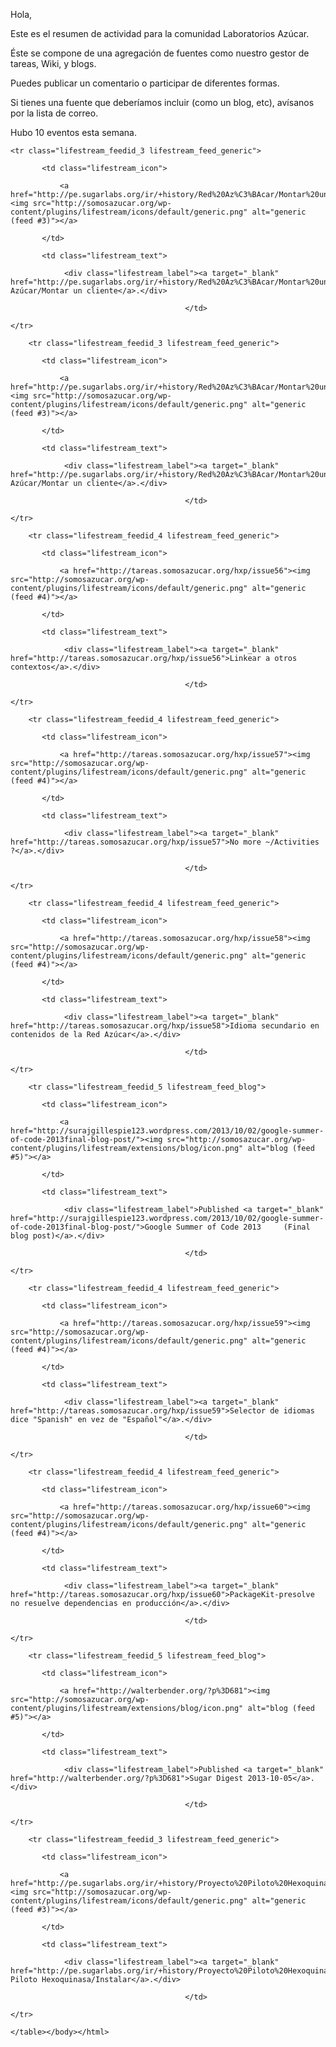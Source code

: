 <html><body><p>Hola,

Este es el resumen de actividad para la comunidad Laboratorios Azúcar.



Éste se compone de una agregación de fuentes como nuestro gestor de tareas, Wiki, y blogs.



Puedes publicar un comentario o participar de diferentes formas.



Si tienes una fuente que deberíamos incluir (como un blog, etc), avísanos por la lista de correo.



Hubo  10 eventos esta semana.



</p><table class="lifestream">

	<tr class="lifestream_feedid_3 lifestream_feed_generic">

		   <td class="lifestream_icon">

			   <a href="http://pe.sugarlabs.org/ir/+history/Red%20Az%C3%BAcar/Montar%20un%20cliente/2%3A3"><img src="http://somosazucar.org/wp-content/plugins/lifestream/icons/default/generic.png" alt="generic (feed #3)"></a>

		   </td>

		   <td class="lifestream_text">

				<div class="lifestream_label"><a target="_blank" href="http://pe.sugarlabs.org/ir/+history/Red%20Az%C3%BAcar/Montar%20un%20cliente/2%3A3">Red Azúcar/Montar un cliente</a>.</div>

										   </td>

	</tr>

		<tr class="lifestream_feedid_3 lifestream_feed_generic">

		   <td class="lifestream_icon">

			   <a href="http://pe.sugarlabs.org/ir/+history/Red%20Az%C3%BAcar/Montar%20un%20cliente/-1"><img src="http://somosazucar.org/wp-content/plugins/lifestream/icons/default/generic.png" alt="generic (feed #3)"></a>

		   </td>

		   <td class="lifestream_text">

				<div class="lifestream_label"><a target="_blank" href="http://pe.sugarlabs.org/ir/+history/Red%20Az%C3%BAcar/Montar%20un%20cliente/-1">Red Azúcar/Montar un cliente</a>.</div>

										   </td>

	</tr>

		<tr class="lifestream_feedid_4 lifestream_feed_generic">

		   <td class="lifestream_icon">

			   <a href="http://tareas.somosazucar.org/hxp/issue56"><img src="http://somosazucar.org/wp-content/plugins/lifestream/icons/default/generic.png" alt="generic (feed #4)"></a>

		   </td>

		   <td class="lifestream_text">

				<div class="lifestream_label"><a target="_blank" href="http://tareas.somosazucar.org/hxp/issue56">Linkear a otros contextos</a>.</div>

										   </td>

	</tr>

		<tr class="lifestream_feedid_4 lifestream_feed_generic">

		   <td class="lifestream_icon">

			   <a href="http://tareas.somosazucar.org/hxp/issue57"><img src="http://somosazucar.org/wp-content/plugins/lifestream/icons/default/generic.png" alt="generic (feed #4)"></a>

		   </td>

		   <td class="lifestream_text">

				<div class="lifestream_label"><a target="_blank" href="http://tareas.somosazucar.org/hxp/issue57">No more ~/Activities ?</a>.</div>

										   </td>

	</tr>

		<tr class="lifestream_feedid_4 lifestream_feed_generic">

		   <td class="lifestream_icon">

			   <a href="http://tareas.somosazucar.org/hxp/issue58"><img src="http://somosazucar.org/wp-content/plugins/lifestream/icons/default/generic.png" alt="generic (feed #4)"></a>

		   </td>

		   <td class="lifestream_text">

				<div class="lifestream_label"><a target="_blank" href="http://tareas.somosazucar.org/hxp/issue58">Idioma secundario en contenidos de la Red Azúcar</a>.</div>

										   </td>

	</tr>

		<tr class="lifestream_feedid_5 lifestream_feed_blog">

		   <td class="lifestream_icon">

			   <a href="http://surajgillespie123.wordpress.com/2013/10/02/google-summer-of-code-2013final-blog-post/"><img src="http://somosazucar.org/wp-content/plugins/lifestream/extensions/blog/icon.png" alt="blog (feed #5)"></a>

		   </td>

		   <td class="lifestream_text">

				<div class="lifestream_label">Published <a target="_blank" href="http://surajgillespie123.wordpress.com/2013/10/02/google-summer-of-code-2013final-blog-post/">Google Summer of Code 2013     (Final blog post)</a>.</div>

										   </td>

	</tr>

		<tr class="lifestream_feedid_4 lifestream_feed_generic">

		   <td class="lifestream_icon">

			   <a href="http://tareas.somosazucar.org/hxp/issue59"><img src="http://somosazucar.org/wp-content/plugins/lifestream/icons/default/generic.png" alt="generic (feed #4)"></a>

		   </td>

		   <td class="lifestream_text">

				<div class="lifestream_label"><a target="_blank" href="http://tareas.somosazucar.org/hxp/issue59">Selector de idiomas dice "Spanish" en vez de "Español"</a>.</div>

										   </td>

	</tr>

		<tr class="lifestream_feedid_4 lifestream_feed_generic">

		   <td class="lifestream_icon">

			   <a href="http://tareas.somosazucar.org/hxp/issue60"><img src="http://somosazucar.org/wp-content/plugins/lifestream/icons/default/generic.png" alt="generic (feed #4)"></a>

		   </td>

		   <td class="lifestream_text">

				<div class="lifestream_label"><a target="_blank" href="http://tareas.somosazucar.org/hxp/issue60">PackageKit-presolve no resuelve dependencias en producción</a>.</div>

										   </td>

	</tr>

		<tr class="lifestream_feedid_5 lifestream_feed_blog">

		   <td class="lifestream_icon">

			   <a href="http://walterbender.org/?p%3D681"><img src="http://somosazucar.org/wp-content/plugins/lifestream/extensions/blog/icon.png" alt="blog (feed #5)"></a>

		   </td>

		   <td class="lifestream_text">

				<div class="lifestream_label">Published <a target="_blank" href="http://walterbender.org/?p%3D681">Sugar Digest 2013-10-05</a>.</div>

										   </td>

	</tr>

		<tr class="lifestream_feedid_3 lifestream_feed_generic">

		   <td class="lifestream_icon">

			   <a href="http://pe.sugarlabs.org/ir/+history/Proyecto%20Piloto%20Hexoquinasa/Instalar/12%3A13"><img src="http://somosazucar.org/wp-content/plugins/lifestream/icons/default/generic.png" alt="generic (feed #3)"></a>

		   </td>

		   <td class="lifestream_text">

				<div class="lifestream_label"><a target="_blank" href="http://pe.sugarlabs.org/ir/+history/Proyecto%20Piloto%20Hexoquinasa/Instalar/12%3A13">Proyecto Piloto Hexoquinasa/Instalar</a>.</div>

										   </td>

	</tr>

	</table></body></html>